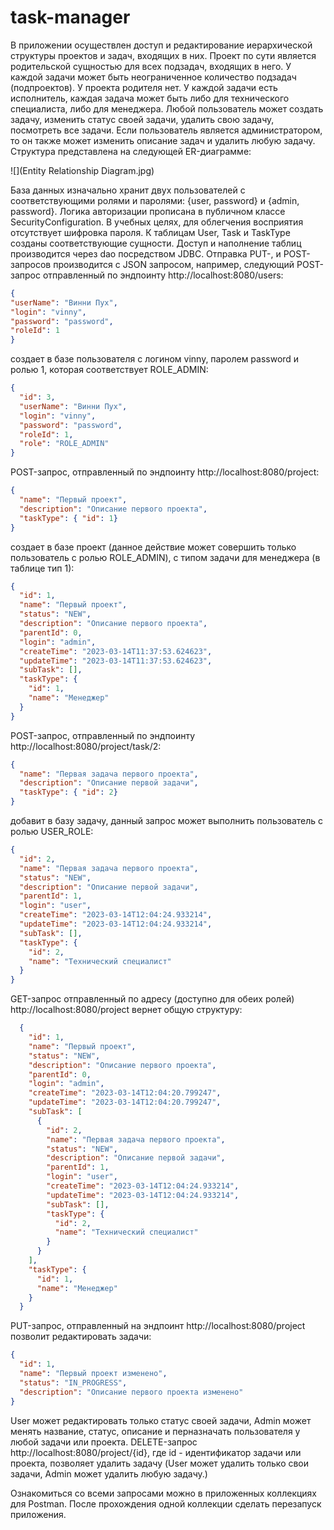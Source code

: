 # task-manager
В приложении осуществлен доступ и редактирование иерархической структуры проектов и задач, входящих в них.
Проект по сути является родительской сущностью для всех подзадач, входящих в него.  У каждой задачи может быть неограниченное
количество подзадач (подпроектов). У проекта родителя нет. У каждой задачи есть исполнитель, каждая задача может быть либо для технического
специалиста, либо для менеджера. Любой пользователь может создать задачу, изменить статус своей задачи, удалить свою задачу,
посмотреть все задачи. Если пользователь является администратором, то он также может изменить описание задач и удалить любую задачу.
Структура представлена на следующей ER-диаграмме:

![](Entity Relationship Diagram.jpg)

База данных изначально хранит двух пользователей с соответствующими ролями и паролями:
{user, password} и {admin, password}.
Логика авторизации прописана в публичном классе SecurityConfiguration. В учебных целях, для облегчения восприятия
отсутствует шифровка пароля.
К таблицам User, Task и TaskType созданы соответствующие сущности. Доступ и наполнение таблиц производится через dao 
посредством JDBC.
Отправка PUT-, и POST-запросов производится с JSON запросом, например, следующий POST-запрос отправленный по эндпоинту
http://localhost:8080/users:
```json
{
"userName": "Винни Пух",
"login": "vinny",
"password": "password",
"roleId": 1
}
```
создает в базе пользователя с логином vinny, паролем password и ролью 1, которая соответствует ROLE_ADMIN:
```json
{
  "id": 3,
  "userName": "Винни Пух",
  "login": "vinny",
  "password": "password",
  "roleId": 1,
  "role": "ROLE_ADMIN"
}
```
POST-запрос, отправленный по эндпоинту
http://localhost:8080/project:
```json
{
  "name": "Первый проект",
  "description": "Описание первого проекта",
  "taskType": { "id": 1}
}
```

создает в базе проект (данное действие может совершить только пользователь с ролью ROLE_ADMIN), с типом задачи для
менеджера (в таблице тип 1):

```json
{
  "id": 1,
  "name": "Первый проект",
  "status": "NEW",
  "description": "Описание первого проекта",
  "parentId": 0,
  "login": "admin",
  "createTime": "2023-03-14T11:37:53.624623",
  "updateTime": "2023-03-14T11:37:53.624623",
  "subTask": [],
  "taskType": {
    "id": 1,
    "name": "Менеджер"
  }
}
```
POST-запрос, отправленный по эндпоинту
http://localhost:8080/project/task/2:

```json
{
  "name": "Первая задача первого проекта",
  "description": "Описание первой задачи",
  "taskType": { "id": 2}
}
```
добавит в базу задачу, данный запрос может выполнить пользователь с ролью USER_ROLE:
```json
{
  "id": 2,
  "name": "Первая задача первого проекта",
  "status": "NEW",
  "description": "Описание первой задачи",
  "parentId": 1,
  "login": "user",
  "createTime": "2023-03-14T12:04:24.933214",
  "updateTime": "2023-03-14T12:04:24.933214",
  "subTask": [],
  "taskType": {
    "id": 2,
    "name": "Технический специалист"
  }
}
```

GET-запрос отправленный по адресу (доступно для обеих ролей) http://localhost:8080/project вернет общую структуру:
```json
  {
    "id": 1,
    "name": "Первый проект",
    "status": "NEW",
    "description": "Описание первого проекта",
    "parentId": 0,
    "login": "admin",
    "createTime": "2023-03-14T12:04:20.799247",
    "updateTime": "2023-03-14T12:04:20.799247",
    "subTask": [
      {
        "id": 2,
        "name": "Первая задача первого проекта",
        "status": "NEW",
        "description": "Описание первой задачи",
        "parentId": 1,
        "login": "user",
        "createTime": "2023-03-14T12:04:24.933214",
        "updateTime": "2023-03-14T12:04:24.933214",
        "subTask": [],
        "taskType": {
          "id": 2,
          "name": "Технический специалист"
        }
      }
    ],
    "taskType": {
      "id": 1,
      "name": "Менеджер"
    }
  }
```

PUT-запрос, отправленный на эндпоинт http://localhost:8080/project позволит редактировать задачи:
```json
{
  "id": 1,
  "name": "Первый проект изменено",
  "status": "IN_PROGRESS",
  "description": "Описание первого проекта изменено"
}
```
User может редактировать только статус своей задачи, Admin может менять название, статус, описание и перназначать 
пользователя у любой задачи или проекта.
DELETE-запрос http://localhost:8080/project/{id}, где id - идентификатор задачи или проекта, позволяет удалить задачу 
(User может удалить только свои задачи, Admin может удалить любую задачу.)

Ознакомиться со всеми запросами можно в приложенных коллекциях для Postman. После прохождения одной коллекции сделать
перезапуск приложения.
